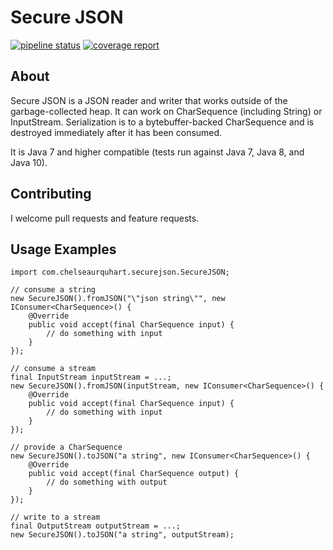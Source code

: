# Secure JSON
[![pipeline status](https://gitlab.com/curquhart/secure-json/badges/master/pipeline.svg)](https://gitlab.com/curquhart/secure-json/commits/master)
[![coverage report](https://gitlab.com/curquhart/secure-json/badges/master/coverage.svg)](https://gitlab.com/curquhart/secure-json/commits/master)

## About
Secure JSON is a JSON reader and writer that works outside of the garbage-collected heap. It can work on CharSequence
(including String) or InputStream. Serialization is to a bytebuffer-backed CharSequence and is destroyed immediately
after it has been consumed.

It is Java 7 and higher compatible (tests run against Java 7, Java 8, and Java 10).

## Contributing
I welcome pull requests and feature requests.

## Usage Examples
```
import com.chelseaurquhart.securejson.SecureJSON;

// consume a string
new SecureJSON().fromJSON("\"json string\"", new IConsumer<CharSequence>() {
    @Override
    public void accept(final CharSequence input) {
        // do something with input
    }
});

// consume a stream
final InputStream inputStream = ...;
new SecureJSON().fromJSON(inputStream, new IConsumer<CharSequence>() {
    @Override
    public void accept(final CharSequence input) {
        // do something with input
    }
});

// provide a CharSequence
new SecureJSON().toJSON("a string", new IConsumer<CharSequence>() {
    @Override
    public void accept(final CharSequence output) {
        // do something with output
    }
});

// write to a stream
final OutputStream outputStream = ...;
new SecureJSON().toJSON("a string", outputStream);
```